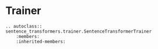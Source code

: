 
# Trainer

```eval_rst
.. autoclass:: sentence_transformers.trainer.SentenceTransformerTrainer
    :members:
    :inherited-members:
```
